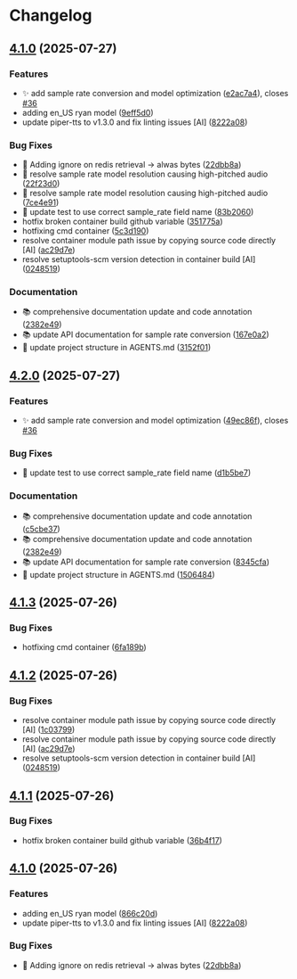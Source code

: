 # Changelog

## [4.1.0](https://github.com/stkr22/tts-batch-api-py/compare/v4.0.1...v4.1.0) (2025-07-27)


### Features

* ✨ add sample rate conversion and model optimization ([e2ac7a4](https://github.com/stkr22/tts-batch-api-py/commit/e2ac7a46670b7efd603f70b98484c592ff72978f)), closes [#36](https://github.com/stkr22/tts-batch-api-py/issues/36)
* adding en_US ryan model ([9eff5d0](https://github.com/stkr22/tts-batch-api-py/commit/9eff5d040530b41ad4139e7137e6e76949f12b6e))
* update piper-tts to v1.3.0 and fix linting issues [AI] ([8222a08](https://github.com/stkr22/tts-batch-api-py/commit/8222a086a81f1cdad75581e12beceb316b072d9c))


### Bug Fixes

* :rotating_light: Adding ignore on redis retrieval -&gt; alwas bytes ([22dbb8a](https://github.com/stkr22/tts-batch-api-py/commit/22dbb8a910372ff6bb2cf7b49445c889cded720c))
* 🐛 resolve sample rate model resolution causing high-pitched audio ([22f23d0](https://github.com/stkr22/tts-batch-api-py/commit/22f23d0e446880175b5145efe1ad3d5a2f1c4f3a))
* 🐛 resolve sample rate model resolution causing high-pitched audio ([7ce4e91](https://github.com/stkr22/tts-batch-api-py/commit/7ce4e9107e467ca60c6a717834faa4dccb0eec7e))
* 🧪 update test to use correct sample_rate field name ([83b2060](https://github.com/stkr22/tts-batch-api-py/commit/83b2060068d5042d9a014f824bce075820971f32))
* hotfix broken container build github variable ([351775a](https://github.com/stkr22/tts-batch-api-py/commit/351775a6114f78ad68017cd7057bc643de237a75))
* hotfixing cmd container ([5c3d190](https://github.com/stkr22/tts-batch-api-py/commit/5c3d1905246d114dd46f1a56f866440bf2bda4d3))
* resolve container module path issue by copying source code directly [AI] ([ac29d7e](https://github.com/stkr22/tts-batch-api-py/commit/ac29d7ea468427341781c357cbf1ea24227549f0))
* resolve setuptools-scm version detection in container build [AI] ([0248519](https://github.com/stkr22/tts-batch-api-py/commit/02485193db61c66e414e20671f128d0b43402366))


### Documentation

* 📚 comprehensive documentation update and code annotation ([2382e49](https://github.com/stkr22/tts-batch-api-py/commit/2382e4962a717dae44613da30cbaad5b39c7fefb))
* 📚 update API documentation for sample rate conversion ([167e0a2](https://github.com/stkr22/tts-batch-api-py/commit/167e0a20dc39de28ab24ce2dd257d90b3949f0ca))
* 📝 update project structure in AGENTS.md ([3152f01](https://github.com/stkr22/tts-batch-api-py/commit/3152f019e4a6e8f3c79d21429414536503453073))

## [4.2.0](https://github.com/stkr22/tts-batch-api-py/compare/v4.1.3...v4.2.0) (2025-07-27)


### Features

* ✨ add sample rate conversion and model optimization ([49ec86f](https://github.com/stkr22/tts-batch-api-py/commit/49ec86f32f951a1bc2c2231920d5c6589816444e)), closes [#36](https://github.com/stkr22/tts-batch-api-py/issues/36)


### Bug Fixes

* 🧪 update test to use correct sample_rate field name ([d1b5be7](https://github.com/stkr22/tts-batch-api-py/commit/d1b5be7f8202eead11f1d5368d1ea4f673e92996))


### Documentation

* 📚 comprehensive documentation update and code annotation ([c5cbe37](https://github.com/stkr22/tts-batch-api-py/commit/c5cbe37f5ff64dec617aa9735e5cedc6894307fe))
* 📚 comprehensive documentation update and code annotation ([2382e49](https://github.com/stkr22/tts-batch-api-py/commit/2382e4962a717dae44613da30cbaad5b39c7fefb))
* 📚 update API documentation for sample rate conversion ([8345cfa](https://github.com/stkr22/tts-batch-api-py/commit/8345cfae7eadf8d238ef5ff60a867b6d22195249))
* 📝 update project structure in AGENTS.md ([1506484](https://github.com/stkr22/tts-batch-api-py/commit/1506484d071696c80b27347d7f64c1821d6e2f52))

## [4.1.3](https://github.com/stkr22/tts-batch-api-py/compare/v4.1.2...v4.1.3) (2025-07-26)


### Bug Fixes

* hotfixing cmd container ([6fa189b](https://github.com/stkr22/tts-batch-api-py/commit/6fa189b000ec9fa4f2b9c81c9439a17a7fda7083))

## [4.1.2](https://github.com/stkr22/tts-batch-api-py/compare/v4.1.1...v4.1.2) (2025-07-26)


### Bug Fixes

* resolve container module path issue by copying source code directly [AI] ([1c03799](https://github.com/stkr22/tts-batch-api-py/commit/1c03799262b3b67679bb658d033b5e927508121d))
* resolve container module path issue by copying source code directly [AI] ([ac29d7e](https://github.com/stkr22/tts-batch-api-py/commit/ac29d7ea468427341781c357cbf1ea24227549f0))
* resolve setuptools-scm version detection in container build [AI] ([0248519](https://github.com/stkr22/tts-batch-api-py/commit/02485193db61c66e414e20671f128d0b43402366))

## [4.1.1](https://github.com/stkr22/tts-batch-api-py/compare/v4.1.0...v4.1.1) (2025-07-26)


### Bug Fixes

* hotfix broken container build github variable ([36b4f17](https://github.com/stkr22/tts-batch-api-py/commit/36b4f17a36c5e51f715836a8dfae48880e822d47))

## [4.1.0](https://github.com/stkr22/tts-batch-api-py/compare/v4.0.1...v4.1.0) (2025-07-26)


### Features

* adding en_US ryan model ([866c20d](https://github.com/stkr22/tts-batch-api-py/commit/866c20da2f4f365be7cc02a2d5e84cbb58c0161c))
* update piper-tts to v1.3.0 and fix linting issues [AI] ([8222a08](https://github.com/stkr22/tts-batch-api-py/commit/8222a086a81f1cdad75581e12beceb316b072d9c))


### Bug Fixes

* :rotating_light: Adding ignore on redis retrieval -&gt; alwas bytes ([22dbb8a](https://github.com/stkr22/tts-batch-api-py/commit/22dbb8a910372ff6bb2cf7b49445c889cded720c))
